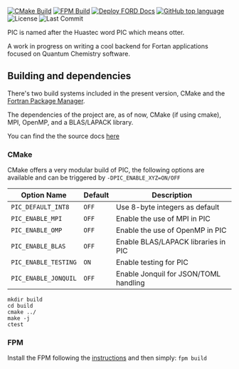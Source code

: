 [![CMake Build](https://github.com/JorgeG94/pic/actions/workflows/cmake-build.yml/badge.svg)](https://github.com/JorgeG94/pic/actions/workflows/cmake-build.yml)
[![FPM Build](https://github.com/JorgeG94/pic/actions/workflows/fpm-build.yml/badge.svg)](https://github.com/JorgeG94/pic/actions/workflows/fpm-build.yml)
[![Deploy FORD Docs](https://github.com/JorgeG94/pic/actions/workflows/deploy-docs.yml/badge.svg)](https://github.com/JorgeG94/pic/actions/workflows/deploy-docs.yml)
[![GitHub top language](https://img.shields.io/github/languages/top/JorgeG94/pic)](https://github.com/JorgeG94/pic)
![License](https://img.shields.io/github/license/JorgeG94/pic)
![Last Commit](https://img.shields.io/github/last-commit/JorgeG94/pic)

PIC is named after the Huastec word PIC which means otter.

A work in progress on writing a cool backend for Fortan applications focused on Quantum Chemistry software.

## Building and dependencies

There's two build systems included in the present version, CMake and the [Fortran Package Manager](https://fpm.fortran-lang.org/index.html).

The dependencies of the project are, as of now, CMake (if using cmake), MPI, OpenMP, and a BLAS/LAPACK library.

You can find the the source docs [here](https://jorgeg94.github.io/pic/)

### CMake

CMake offers a very modular build of PIC, the following options are available and can be triggered by `-DPIC_ENABLE_XYZ=ON/OFF`

| Option Name            | Default | Description                                |
|------------------------|---------|--------------------------------------------|
| `PIC_DEFAULT_INT8`     | `OFF`   | Use 8-byte integers as default             |
| `PIC_ENABLE_MPI`       | `OFF`   | Enable the use of MPI in PIC               |
| `PIC_ENABLE_OMP`       | `OFF`   | Enable the use of OpenMP in PIC            |
| `PIC_ENABLE_BLAS`      | `OFF`   | Enable BLAS/LAPACK libraries in PIC        |
| `PIC_ENABLE_TESTING`   | `ON`    | Enable testing for PIC                     |
| `PIC_ENABLE_JONQUIL`   | `OFF`   | Enable Jonquil for JSON/TOML handling      |


```
mkdir build
cd build
cmake ../
make -j
ctest
```

### FPM

Install the FPM following the [instructions](https://fpm.fortran-lang.org/install/index.html#install) and then simply: `fpm build`
